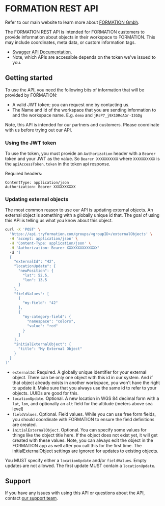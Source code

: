 # FORMATION REST API

Refer to our main website to learn more about [FORMATION Gmbh](https://tryformation.com).

The FORMATION REST API is intended for FORMATION customers to provide information about objects in their workspace to FORMATION. This may include coordinates, meta data, or custom information tags.

- [Swagger API Documentation](https://api.tryformation.com/webjars/swagger-ui/index.html).
- Note, which APIs are accessible depends on the token we've issued to you.

## Getting started

To use the API, you need the following bits of information that will be provided by FORMATION:

- A valid JWT token; you can request one by contacting us.
- The Name and Id of the workspace that you are sending information to and the workspace name. E.g. `demo` and `jRsP7_j9X1DRoAGr-I3GDg` 

Note, this API is intended for our partners and customers. Please coordinate with us before trying out our API.

### Using the JWT token

To use the token, you must provide an `Authorization` header with a `Bearer` token and your JWT as the value. So `Bearer XXXXXXXXXX` where `XXXXXXXXXX` is the `apiAccessToken.token` in the token api response.

Required headers:

```
ContentType: application/json
Authorization: Bearer XXXXXXXXXX
```

### Updating external objects

The most common reason to use our API is updating external objects. An external object is something with a globally unique id that. 
The goal of using this API is telling us what you know about this object.

```bash
curl -X 'POST' \
  'https://api.tryformation.com/groups/<groupID>/externalObjects' \
  -H 'accept: application/json' \
  -H 'Content-Type: application/json' \
  -H 'Authorization: Bearer XXXXXXXXXXXXXX'
  -d '[
  {
    "externalId": "42",
    "locationUpdate": {
      "newPosition": {
        "lat": 52.5,
        "lon": 13.5
      }
    },
    "fieldValues": [
      {
        "my-field": "42"
      },
      {
        "my-category-field": {
          "namespace": "colors",
          "value": "red"
        }
      }
    ],
    "initialExternalObject": {
      "title": "My External Object"
    }
  }
]'
```

- `externalId`: Required. A globally unique identifier for your external object. There can be only one object with this id in our system. And if that object already exists in another workspace, you won't have the right to update it. Make sure that you always use the same id to refer to your objects. UUIDs are good for this.
- `locationUpdate`. Optional. A new location in WGS 84 decimal form with a `lat`, `lon`, and optionally an `alt` field for the altitude (meters above sea level) 
- `fieldValues`. Optional. Field values. While you can use free form fields, you should coordinate with FORMATION to ensure the field definitions are created. 
- `initialExternalObject`. Optional. You can specify some values for things like the object title here. If the object does not exist yet, it will get created with these values. Note, you can always edit the object in the FORMATION app as well after you call this for the first time. The initialExternalObject settings are ignored for updates to existing objects.

You MUST specify either a `locationUpdate` and/or `fieldValues`. Empty updates are not allowed. The first update MUST contain a `locationUpdate`.

## Support

If you have any issues with using this API or questions about the API, contact [our support team](mailto:support@tryformation.com).


